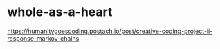 # whole-as-a-heart

https://humanitygoescoding.postach.io/post/creative-coding-project-ii-response-markov-chains
